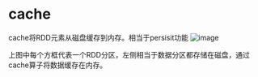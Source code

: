 # cache

cache将RDD元素从磁盘缓存到内存。相当于persisit功能
![image](https://github.com/williamzhang11/fastTech/blob/master/src/main/java/com/xiu/fastBigData/cache/image/cache.jpg)

上图中每个方框代表一个RDD分区，左侧相当于数据分区都存储在磁盘，通过cache算子将数据缓存在内存。
